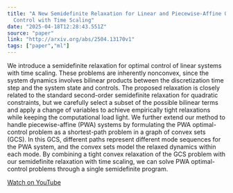 ```yaml
---
title: "A New Semidefinite Relaxation for Linear and Piecewise-Affine Optimal
  Control with Time Scaling"
date: "2025-04-18T12:28:43.551Z"
source: "paper"
link: "http://arxiv.org/abs/2504.13170v1"
tags: ["paper","ml"]
---
```


We introduce a semidefinite relaxation for optimal control of linear systems with time scaling. These problems are inherently nonconvex, since the system dynamics involves bilinear products between the discretization time step and the system state and controls. The proposed relaxation is closely related to the standard second-order semidefinite relaxation for quadratic constraints, but we carefully select a subset of the possible bilinear terms and apply a change of variables to achieve empirically tight relaxations while keeping the computational load light. We further extend our method to handle piecewise-affine (PWA) systems by formulating the PWA optimal-control problem as a shortest-path problem in a graph of convex sets (GCS). In this GCS, different paths represent different mode sequences for the PWA system, and the convex sets model the relaxed dynamics within each mode. By combining a tight convex relaxation of the GCS problem with our semidefinite relaxation with time scaling, we can solve PWA optimal-control problems through a single semidefinite program.

[Watch on YouTube](http://arxiv.org/abs/2504.13170v1)
